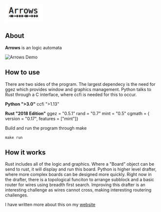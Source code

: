 
![Arrows](https://raw.githubusercontent.com/lazydancer/Arrows/master/docs/arrows_logo.png)

## About

**Arrows** is an logic automata

![Arrows Demo](https://raw.githubusercontent.com/lazydancer/Arrows/master/examples/arrows_demo.gif)

## How to use

There are two sides of the program. The largest dependecy is the need for ggez which provides window and graphics management. Python talks to Rust through a C interface, where ccfi is needed for this to occur.

**Python ">3.0"**
ccfi ">1.13"

**Rust "2018 Edition"**
ggez = "0.5.1"
rand = "0.7"
mint = "0.5"
cgmath = { version = "0.17", features = ["mint"]}


Build and run the program through make 

```
make run
```

## How it works


Rust includes all of the logic and graphics. Where a "Board" object can be send to rust, it will display and run this board. Python is higher level drafter, where more complex boards can be designed more quickly. Right now in the drafter, there is a topological funciton to arrange subblock and a basic router for wires using breadth first search. Improving this drafter is an interesting challenge as wires cannot cross, making interesting routering challenges.

I have written more about this on my [website](pucula.com/projects/Arrows)  
